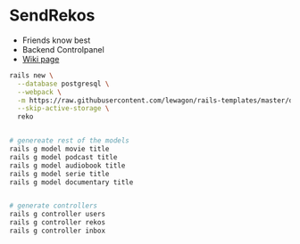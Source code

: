 # SendRekos

- Friends know best
- Backend Controlpanel
- [Wiki page](https://github.com/dcts/reko/wiki)


```bash
rails new \
  --database postgresql \
  --webpack \
  -m https://raw.githubusercontent.com/lewagon/rails-templates/master/devise.rb \
  --skip-active-storage \
  reko


# genereate rest of the models
rails g model movie title
rails g model podcast title
rails g model audiobook title
rails g model serie title
rails g model documentary title


# generate controllers
rails g controller users
rails g controller rekos
rails g controller inbox

```
